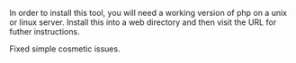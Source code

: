 In order to install this tool, you will need a working version of php on a unix or linux server.  Install this into a web directory and then visit the URL for futher instructions.

Fixed simple cosmetic issues.
